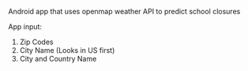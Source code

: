 Android app that uses openmap weather API to predict school closures

App input:
1. Zip Codes
2. City Name (Looks in US first)
3. City and Country Name

